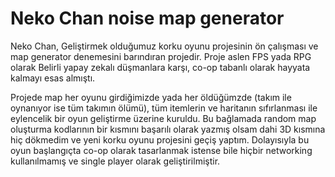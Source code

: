 # Neko Chan noise map generator
 
 Neko Chan, Geliştirmek olduğumuz korku oyunu projesinin ön çalışması ve map generator denemesini barındıran projedir. Proje aslen FPS yada RPG olarak Belirli yapay zekalı düşmanlara karşı, co-op tabanlı olarak hayyata kalmayı esas almıştı. 
 
 Projede map her oyunu girdiğimizde yada her öldüğümzde (takım ile oynanıyor ise tüm takımın ölümü), tüm itemlerin ve haritanın sıfırlanması ile eylencelik bir oyun geliştirme üzerine kuruldu. Bu bağlamada random map oluşturma kodlarının bir kısmını başarılı olarak yazmış olsam dahi 3D kısmına hiç dökmedim ve yeni korku oyunu projesini geçiş yaptım. Dolayısıyla bu oyun başlangıçta co-op olarak tasarlanmak istense bile hiçbir networking kullanılmamış ve single player olarak geliştirilmiştir.
 
 
